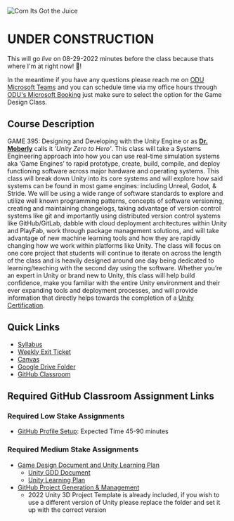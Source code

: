 ![Corn Its Got the Juice](./Images/DALLE/CornItHasTheJuice-01.png)

# UNDER CONSTRUCTION

This will go *live* on 08-29-2022 minutes before the class because thats where I'm at right now! :rocket:!

In the meantime if you have any questions please reach me on [ODU Microsoft Teams](https://teams.microsoft.com/l/chat/0/0?users=jshull@odu.edu) and you can schedule time via my office hours through [ODU's Microsoft Booking](https://outlook.office365.com/owa/calendar/JohnShull1@olddominion.onmicrosoft.com/bookings/) just make sure to select the option for the Game Design Class.

## Course Description

GAME 395: Designing and Developing with the Unity Engine or as **[Dr. Moberly](https://www.odu.edu/directory/people/k/kmoberly)** calls it *'Unity Zero to Hero'*. This class will take a Systems Engineering approach into how you can use real-time simulation systems aka ‘Game Engines’ to rapid prototype, create, build, compile, and deploy functioning software across major hardware and operating systems. This class will break down Unity into its core systems and will explore how said systems can be found in most game engines: including Unreal, Godot, & Stride. We will be using a wide range of software standards to explore and utilize well known programming patterns, concepts of software versioning, creating and maintaining changelogs, taking advantage of version control systems like git and importantly using distributed version control systems like GitHub/GitLab, dabble with cloud deployment architectures within Unity and PlayFab, work through package management solutions, and will take advantage of new machine learning tools and how they are rapidly changing how we work within platforms like Unity. The class will focus on one core project that students will continue to iterate on across the length of the class and is heavily designed around one day being dedicated to learning/teaching with the second day using the software. Whether you’re an expert in Unity or brand new to Unity, this class will help build confidence, make you familiar with the entire Unity environment and their ever expanding tools and deployment processes, and will provide information that directly helps towards the completion of a [Unity Certification](https://unity.com/products/unity-certifications).

## Quick Links

* [Syllabus]()
* [Weekly Exit Ticket](https://forms.gle/cg9z5PgytyDKXeSh9)
* [Canvas](https://canvas.odu.edu/courses/121643)
* [Google Drive Folder](https://drive.google.com/drive/folders/0AD0oUrNx_iwgUk9PVA)
* [GitHub Classroom](https://classroom.github.com/classrooms/105563044-game-395_unity_23699_fall_2022)

## Required GitHub Classroom Assignment Links

### Required Low Stake Assignments

* [GitHub Profile Setup](https://classroom.github.com/a/0VKYc6wz): Expected Time 45-90 minutes

### Required Medium Stake Assignments

* [Game Design Document and Unity Learning Plan](https://classroom.github.com/a/YE2nA5je) 
  * [Unity GDD Document](https://docs.google.com/document/d/15IQfQ7PugD2nLHvzLEx9tlCrE7JR6mDma_yTuxwdmoA/edit?usp=sharing)
  * [Unity Learning Plan](https://docs.google.com/document/d/1amDJ7yxelEflxOVgX-2aCB7rpZhAYpC6qWFyjI8nSbE/edit?usp=sharing)
* [GitHub Project Generation & Management](https://classroom.github.com/a/VV3ngciA)
  * 2022 Unity 3D Project Template is already included, if you wish to use a different version of Unity please replace the folder and set it up with the correct version
